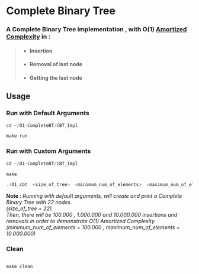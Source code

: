 # Complete Binary Tree

### A Complete Binary Tree implementation , with O(1) [Amortized Complexity](https://en.wikipedia.org/wiki/Amortized_analysis) in :
> - #### Insertion
> - #### Removal of last node
> - #### Getting the last node

## Usage
### Run with Default Arguments

```c
cd ~/O1-CompleteBT/CBT_Impl

make run
```
### Run with Custom Arguments

```c
cd ~/O1-CompleteBT/CBT_Impl

make 

./O1_cbt  <size_of_tree>  <minimum_num_of_elements>  <maximum_num_of_elements>
```

**Note :**  *Running with default arguments, will create and print a Complete Binary Tree with 22 nodes.       
 (size_of_tree = 22).                                                                                
Then, there will be 100.000 , 1.000.000 and 10.000.000 insertions and removals in order to demonstrate O(1) Amortized Complexity.                                                                              
(minimum_num_of_elements = 100.000 , maximum_num_of_elements = 10.000.000)*

                                                                                      

### Clean

```c

make clean

```
